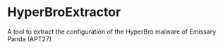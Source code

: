 # HyperBroExtractor
A tool to extract the configuration of the HyperBro malware of Emissary Panda (APT27)
